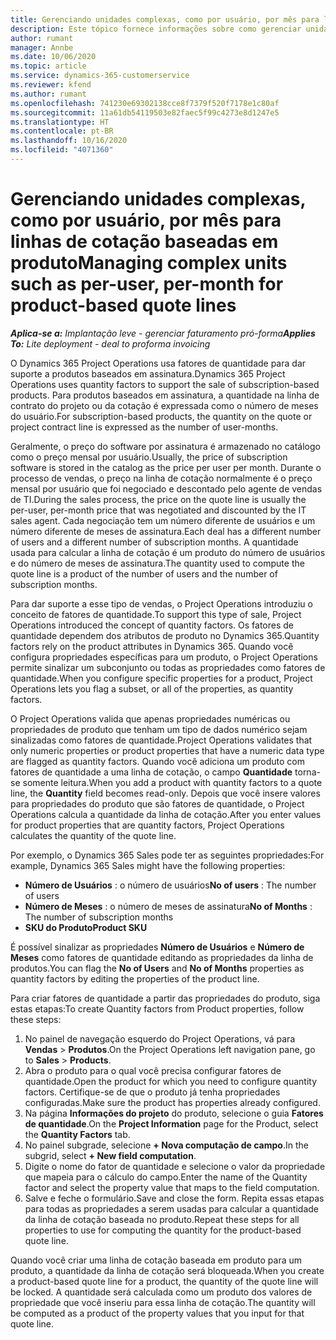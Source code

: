```yaml
---
title: Gerenciando unidades complexas, como por usuário, por mês para linhas de cotação baseadas em produto
description: Este tópico fornece informações sobre como gerenciar unidades complexas para linhas de cotação baseadas em projeto.
author: rumant
manager: Annbe
ms.date: 10/06/2020
ms.topic: article
ms.service: dynamics-365-customerservice
ms.reviewer: kfend
ms.author: rumant
ms.openlocfilehash: 741230e69302138cce8f7379f520f7178e1c80af
ms.sourcegitcommit: 11a61db54119503e82faec5f99c4273e8d1247e5
ms.translationtype: HT
ms.contentlocale: pt-BR
ms.lasthandoff: 10/16/2020
ms.locfileid: "4071360"
---
```

# <a name="managing-complex-units-such-as-per-user-per-month-for-product-based-quote-lines"></a><span data-ttu-id="d97a0-103">Gerenciando unidades complexas, como por usuário, por mês para linhas de cotação baseadas em produto</span><span class="sxs-lookup"><span data-stu-id="d97a0-103">Managing complex units such as per-user, per-month for product-based quote lines</span></span>

<span data-ttu-id="d97a0-104">_**Aplica-se a:** Implantação leve - gerenciar faturamento pró-forma_</span><span class="sxs-lookup"><span data-stu-id="d97a0-104">_**Applies To:** Lite deployment - deal to proforma invoicing_</span></span>

<span data-ttu-id="d97a0-105">O Dynamics 365 Project Operations usa fatores de quantidade para dar suporte a produtos baseados em assinatura.</span><span class="sxs-lookup"><span data-stu-id="d97a0-105">Dynamics 365 Project Operations uses quantity factors to support the sale of subscription-based products.</span></span> <span data-ttu-id="d97a0-106">Para produtos baseados em assinatura, a quantidade na linha de contrato do projeto ou da cotação é expressada como o número de meses do usuário.</span><span class="sxs-lookup"><span data-stu-id="d97a0-106">For subscription-based products, the quantity on the quote or project contract line is expressed as the number of user-months.</span></span>

<span data-ttu-id="d97a0-107">Geralmente, o preço do software por assinatura é armazenado no catálogo como o preço mensal por usuário.</span><span class="sxs-lookup"><span data-stu-id="d97a0-107">Usually, the price of subscription software is stored in the catalog as the price per user per month.</span></span> <span data-ttu-id="d97a0-108">Durante o processo de vendas, o preço na linha de cotação normalmente é o preço mensal por usuário que foi negociado e descontado pelo agente de vendas de TI.</span><span class="sxs-lookup"><span data-stu-id="d97a0-108">During the sales process, the price on the quote line is usually the per-user, per-month price that was negotiated and discounted by the IT sales agent.</span></span> <span data-ttu-id="d97a0-109">Cada negociação tem um número diferente de usuários e um número diferente de meses de assinatura.</span><span class="sxs-lookup"><span data-stu-id="d97a0-109">Each deal has a different number of users and a different number of subscription months.</span></span> <span data-ttu-id="d97a0-110">A quantidade usada para calcular a linha de cotação é um produto do número de usuários e do número de meses de assinatura.</span><span class="sxs-lookup"><span data-stu-id="d97a0-110">The quantity used to compute the quote line is a product of the number of users and the number of subscription months.</span></span>

<span data-ttu-id="d97a0-111">Para dar suporte a esse tipo de vendas, o Project Operations introduziu o conceito de fatores de quantidade.</span><span class="sxs-lookup"><span data-stu-id="d97a0-111">To support this type of sale, Project Operations introduced the concept of quantity factors.</span></span> <span data-ttu-id="d97a0-112">Os fatores de quantidade dependem dos atributos de produto no Dynamics 365.</span><span class="sxs-lookup"><span data-stu-id="d97a0-112">Quantity factors rely on the product attributes in Dynamics 365.</span></span> <span data-ttu-id="d97a0-113">Quando você configura propriedades específicas para um produto, o Project Operations permite sinalizar um subconjunto ou todas as propriedades como fatores de quantidade.</span><span class="sxs-lookup"><span data-stu-id="d97a0-113">When you configure specific properties for a product, Project Operations lets you flag a subset, or all of the properties, as quantity factors.</span></span>

<span data-ttu-id="d97a0-114">O Project Operations valida que apenas propriedades numéricas ou propriedades de produto que tenham um tipo de dados numérico sejam sinalizadas como fatores de quantidade.</span><span class="sxs-lookup"><span data-stu-id="d97a0-114">Project Operations validates that only numeric properties or product properties that have a numeric data type are flagged as quantity factors.</span></span> <span data-ttu-id="d97a0-115">Quando você adiciona um produto com fatores de quantidade a uma linha de cotação, o campo **Quantidade** torna-se somente leitura.</span><span class="sxs-lookup"><span data-stu-id="d97a0-115">When you add a product with quantity factors to a quote line, the **Quantity** field becomes read-only.</span></span> <span data-ttu-id="d97a0-116">Depois que você insere valores para propriedades do produto que são fatores de quantidade, o Project Operations calcula a quantidade da linha de cotação.</span><span class="sxs-lookup"><span data-stu-id="d97a0-116">After you enter values for product properties that are quantity factors, Project Operations calculates the quantity of the quote line.</span></span>

<span data-ttu-id="d97a0-117">Por exemplo, o Dynamics 365 Sales pode ter as seguintes propriedades:</span><span class="sxs-lookup"><span data-stu-id="d97a0-117">For example, Dynamics 365 Sales might have the following properties:</span></span>

- <span data-ttu-id="d97a0-118">**Número de Usuários** : o número de usuários</span><span class="sxs-lookup"><span data-stu-id="d97a0-118">**No of users** : The number of users</span></span>
- <span data-ttu-id="d97a0-119">**Número de Meses** : o número de meses de assinatura</span><span class="sxs-lookup"><span data-stu-id="d97a0-119">**No of Months** : The number of subscription months</span></span>
- <span data-ttu-id="d97a0-120">**SKU do Produto**</span><span class="sxs-lookup"><span data-stu-id="d97a0-120">**Product SKU**</span></span>

<span data-ttu-id="d97a0-121">É possível sinalizar as propriedades **Número de Usuários** e **Número de Meses** como fatores de quantidade editando as propriedades da linha de produtos.</span><span class="sxs-lookup"><span data-stu-id="d97a0-121">You can flag the **No of Users** and **No of Months** properties as quantity factors by editing the properties of the product line.</span></span>

<span data-ttu-id="d97a0-122">Para criar fatores de quantidade a partir das propriedades do produto, siga estas etapas:</span><span class="sxs-lookup"><span data-stu-id="d97a0-122">To create Quantity factors from Product properties, follow these steps:</span></span>

1. <span data-ttu-id="d97a0-123">No painel de navegação esquerdo do Project Operations, vá para **Vendas** > **Produtos**.</span><span class="sxs-lookup"><span data-stu-id="d97a0-123">On the Project Operations left navigation pane, go to **Sales** > **Products**.</span></span>
2. <span data-ttu-id="d97a0-124">Abra o produto para o qual você precisa configurar fatores de quantidade.</span><span class="sxs-lookup"><span data-stu-id="d97a0-124">Open the product for which you need to configure quantity factors.</span></span> <span data-ttu-id="d97a0-125">Certifique-se de que o produto já tenha propriedades configuradas.</span><span class="sxs-lookup"><span data-stu-id="d97a0-125">Make sure the product has properties already configured.</span></span>
3. <span data-ttu-id="d97a0-126">Na página **Informações do projeto** do produto, selecione o guia **Fatores de quantidade**.</span><span class="sxs-lookup"><span data-stu-id="d97a0-126">On the **Project Information** page for the Product, select the **Quantity Factors** tab.</span></span>
4. <span data-ttu-id="d97a0-127">No painel subgrade, selecione **+ Nova computação de campo**.</span><span class="sxs-lookup"><span data-stu-id="d97a0-127">In the subgrid, select **+ New field computation**.</span></span>
5. <span data-ttu-id="d97a0-128">Digite o nome do fator de quantidade e selecione o valor da propriedade que mapeia para o cálculo do campo.</span><span class="sxs-lookup"><span data-stu-id="d97a0-128">Enter the name of the Quantity factor and select the property value that maps to the field computation.</span></span>
6. <span data-ttu-id="d97a0-129">Salve e feche o formulário.</span><span class="sxs-lookup"><span data-stu-id="d97a0-129">Save and close the form.</span></span> <span data-ttu-id="d97a0-130">Repita essas etapas para todas as propriedades a serem usadas para calcular a quantidade da linha de cotação baseada no produto.</span><span class="sxs-lookup"><span data-stu-id="d97a0-130">Repeat these steps for all properties to use for computing the quantity for the product-based quote line.</span></span>

<span data-ttu-id="d97a0-131">Quando você criar uma linha de cotação baseada em produto para um produto, a quantidade da linha de cotação será bloqueada.</span><span class="sxs-lookup"><span data-stu-id="d97a0-131">When you create a product-based quote line for a product, the quantity of the quote line will be locked.</span></span> <span data-ttu-id="d97a0-132">A quantidade será calculada como um produto dos valores de propriedade que você inseriu para essa linha de cotação.</span><span class="sxs-lookup"><span data-stu-id="d97a0-132">The quantity will be computed as a product of the property values that you input for that quote line.</span></span>
